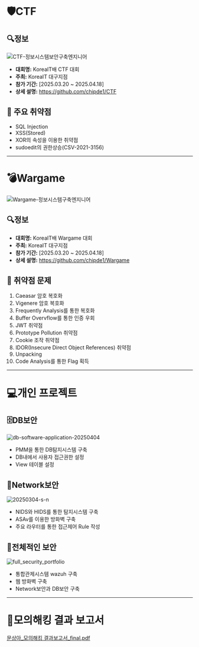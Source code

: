 # 🛡CTF

## 🔍정보
![CTF-정보시스템보안구축엔지니어](https://github.com/user-attachments/assets/cd051eed-39ee-427a-bcc4-4dc3d1c6c873)

- **대회명:** KoreaIT배 CTF 대회
- **주최:** KoreaIT 대구지점
- **참가 기간:** [2025.03.20 ~ 2025.04.18] 
- **상세 설명:** https://github.com/chipde1/CTF
## 🐞	주요 취약점
- SQL Injection
- XSS(Stored)
- XOR의 속성을 이용한 취약점
- sudoedit의 권한상승(CSV-2021-3156)
---
# 💣Wargame
![Wargame-정보시스템구축엔지니어](https://github.com/user-attachments/assets/af5d054d-425f-4a6e-ae57-d179e201e4de)

## 🔍정보
- **대회명:** KoreaIT배 Wargame 대회
- **주최:** KoreaIT 대구지점
- **참가 기간:** [2025.03.20 ~ 2025.04.18]
- **상세 설명:** https://github.com/chipde1/Wargame
## 🐞 취약점 문제
1. Caeasar 암호 복호화
2. Vigenere 암호 복호화
3. Frequently Analysis를 통한 복호화
4. Buffer Overvflow를 통한 인증 우회
5. JWT 취약점
6. Prototype Pollution 취약점
7. Cookie 조작 취약점
8. IDOR(Insecure Direct Object References) 취약점
9. Unpacking
10. Code Analysis를 통한 Flag 획득
---
# 💻개인 프로젝트
## 🗄️DB보안
![db-software-application-20250404](https://github.com/user-attachments/assets/8b7166af-e821-44c0-9c92-29e7f7aa0620)
- PMM을 통한 DB탐지시스템 구축
- DB내에서 사용자 접근권한 설정
- View 테이블 설정

## 📡Network보안
![20250304-s-n](https://github.com/user-attachments/assets/213c4684-52ac-489e-9c95-8eec279d6a7d)
- NIDS와 HIDS를 통한 탐지시스템 구축
- ASAv를 이용한 방화벽 구축
- 주요 라우터를 통한 접근제어 Rule 작성

## 🧬전체적인 보안
![full_security_portfolio](https://github.com/user-attachments/assets/8dc6783f-1833-499d-9ba6-5a393ba0a629)
- 통합관제시스템 wazuh 구축
- 웹 방화벽 구축
- Network보안과 DB보안 구축
---
# 🎯모의해킹 결과 보고서
[문상아_모의해킹 결과보고서_final.pdf](https://github.com/user-attachments/files/20919939/_._final.pdf)
